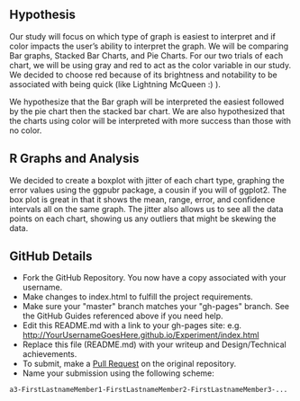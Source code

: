 ## Hypothesis 
Our study will focus on which type of graph is easiest to interpret and if color impacts the user’s ability to interpret the graph. We will be comparing Bar graphs, Stacked Bar Charts, and Pie Charts. For our two trials of each chart, we will be using gray and red to act as the color variable in our study. We decided to choose red because of its brightness and notability to be associated with being quick (like Lightning McQueen :) ). 

We hypothesize that the Bar graph will be interpreted the easiest followed by the pie chart then the stacked bar chart. We are also hypothesized that the charts using color will be interpreted with more success than those with no color. 

## R Graphs and Analysis
We decided to create a boxplot with jitter of each chart type, graphing the error values using the ggpubr package, a cousin if you will of ggplot2. The box plot is great in that it shows the mean, range, error, and confidence intervals all on the same graph. The jitter also allows us to see all the data points on each chart, showing us any outliers that might be skewing the data. 


GitHub Details
---

- Fork the GitHub Repository. You now have a copy associated with your username.
- Make changes to index.html to fulfill the project requirements. 
- Make sure your "master" branch matches your "gh-pages" branch. See the GitHub Guides referenced above if you need help.
- Edit this README.md with a link to your gh-pages site: e.g. http://YourUsernameGoesHere.github.io/Experiment/index.html
- Replace this file (README.md) with your writeup and Design/Technical achievements.
- To submit, make a [Pull Request](https://help.github.com/articles/using-pull-requests/) on the original repository.
- Name your submission using the following scheme: 
```
a3-FirstLastnameMember1-FirstLastnameMember2-FirstLastnameMember3-...
```
